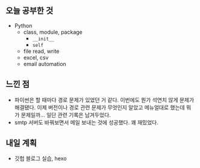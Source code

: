 ## 오늘 공부한 것

- Python
  - class, module, package
    - `__init__`
    - `self`
  - file read, write
  - excel, csv
  - email automation

## 느낀 점

- 파이썬은 할 때마다 경로 문제가 있었던 거 같다. 이번에도 뭔가 석연치 않게 문제가 해결됐다. 이제 버전이나 경로 관련 문제가 무엇인지 알았고 메뉴얼대로 했는데 뭐가 문제일까... 일단 관련 기록은 남겨두었다.
- smtp 서버도 바꿔보면서 메일 보내는 것에 성공했다. 꽤 재밌었다.

## 내일 계획

- 깃헙 블로그 실습, hexo
